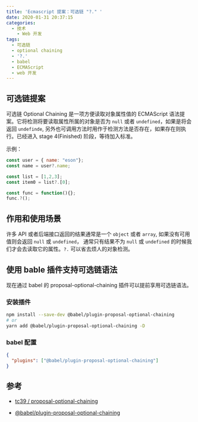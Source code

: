 ```yaml
---
title: 'Ecmascript 提案：可选链 "?." '
date: 2020-01-31 20:37:15
categories:
  - 技术
    - Web 开发
tags: 
  - 可选链
  - optional chaining
  - '?.'
  - babel
  - ECMAScript
  - web 开发
---
```


## 可选链提案
可选链 Optional Chaining 是一项方便读取对象属性值的 ECMAScript 语法提案。它将检测将要读取属性所属的对象是否为 `null` 或者 `undefined`，如果是将会返回 `undefinde`, 另外也可调用方法时用作于检测方法是否存在，如果存在则执行。已经进入 stage 4(Finished) 阶段，等待加入标准。
<!-- more -->

示例：
```javascript
const user = { name: "eson"};
const name = user?.name;

const list = [1,2,3];
const item0 = list?.[0];

const func = function(){};
func.?();
```

## 作用和使用场景
许多 API 或者后端接口返回的结果通常是一个 `object` 或者 `array`, 如果没有可用值则会返回 `null` 或 `undefined`， 通常只有结果不为 `null` 或 `undefined` 的时候我们才会去读取它的属性。`?.` 可以省去烦人的对象检测。

## 使用 bable 插件支持可选链语法
现在通过 babel 的 proposal-optional-chaining 插件可以提前享用可选链语法。

### 安装插件
```bash
npm install --save-dev @babel/plugin-proposal-optional-chaining
# or
yarn add @babel/plugin-proposal-optional-chaining -D
```

### babel 配置
```json
{
  "plugins": ["@babel/plugin-proposal-optional-chaining"]
}
```



## 参考
- [tc39 / proposal-optional-chaining](https://github.com/tc39/proposal-optional-chaining)

- [@babel/plugin-proposal-optional-chaining](https://babeljs.io/docs/en/babel-plugin-proposal-optional-chaining)